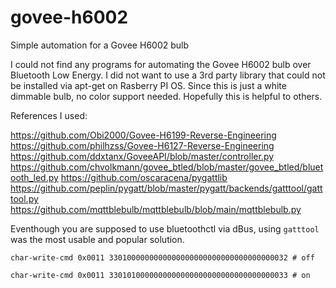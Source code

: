 # govee-h6002
Simple automation for a Govee H6002 bulb

I could not find any programs for automating the Govee H6002 bulb over Bluetooth Low Energy. I did not want to use a 3rd party library that could not be installed via apt-get on Rasberry PI OS. Since this is just a white dimmable bulb, no color support needed.
Hopefully this is helpful to others.

References I used:

https://github.com/Obi2000/Govee-H6199-Reverse-Engineering
https://github.com/philhzss/Govee-H6127-Reverse-Engineering
https://github.com/ddxtanx/GoveeAPI/blob/master/controller.py
https://github.com/chvolkmann/govee_btled/blob/master/govee_btled/bluetooth_led.py
https://github.com/oscaracena/pygattlib
https://github.com/peplin/pygatt/blob/master/pygatt/backends/gatttool/gatttool.py
https://github.com/mqttblebulb/mqttblebulb/blob/main/mqttblebulb.py

Eventhough you are supposed to use bluetoothctl via dBus, using `gatttool` was the most usable and popular solution.

`char-write-cmd 0x0011 3301000000000000000000000000000000000032 # off`

`char-write-cmd 0x0011 3301010000000000000000000000000000000033 # on`
